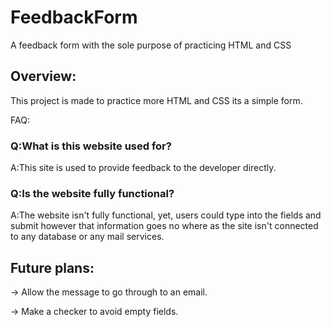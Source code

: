 # FeedbackForm
A feedback form with the sole purpose of practicing HTML and CSS
## Overview:
This project is made to practice more HTML and CSS its a simple form.

FAQ:

### Q:What is this website used for?
A:This site is used to provide feedback to the developer directly.

### Q:Is the website fully functional?
A:The website isn't fully functional, yet, users could type into the fields and submit however that information goes no where as the site
isn't connected to any database or any mail services.



## Future plans:
-> Allow the message to go through to an email.

-> Make a checker to avoid empty fields.

